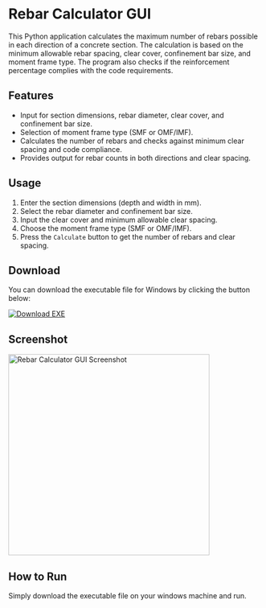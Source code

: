 # Rebar Calculator GUI

This Python application calculates the maximum number of rebars possible in each direction of a concrete section. The calculation is based on the minimum allowable rebar spacing, clear cover, confinement bar size, and moment frame type. The program also checks if the reinforcement percentage complies with the code requirements.

## Features

- Input for section dimensions, rebar diameter, clear cover, and confinement bar size.
- Selection of moment frame type (SMF or OMF/IMF).
- Calculates the number of rebars and checks against minimum clear spacing and code compliance.
- Provides output for rebar counts in both directions and clear spacing.

## Usage

1. Enter the section dimensions (depth and width in mm).
2. Select the rebar diameter and confinement bar size.
3. Input the clear cover and minimum allowable clear spacing.
4. Choose the moment frame type (SMF or OMF/IMF).
5. Press the `Calculate` button to get the number of rebars and clear spacing.

## Download

You can download the executable file for Windows by clicking the button below:

[![Download EXE](https://img.shields.io/badge/Download-EXE-blue)](https://github.com/alinadimm/Rebar-Calculator/raw/main/Column_Rebar_Calculator.exe)

## Screenshot

<img src="https://github.com/alinadimm/Rebar-Calculator/raw/main/rebar_calculator_screenshot.jpg" alt="Rebar Calculator GUI Screenshot" width="400">



## How to Run

Simply download the executable file on your windows machine and run.